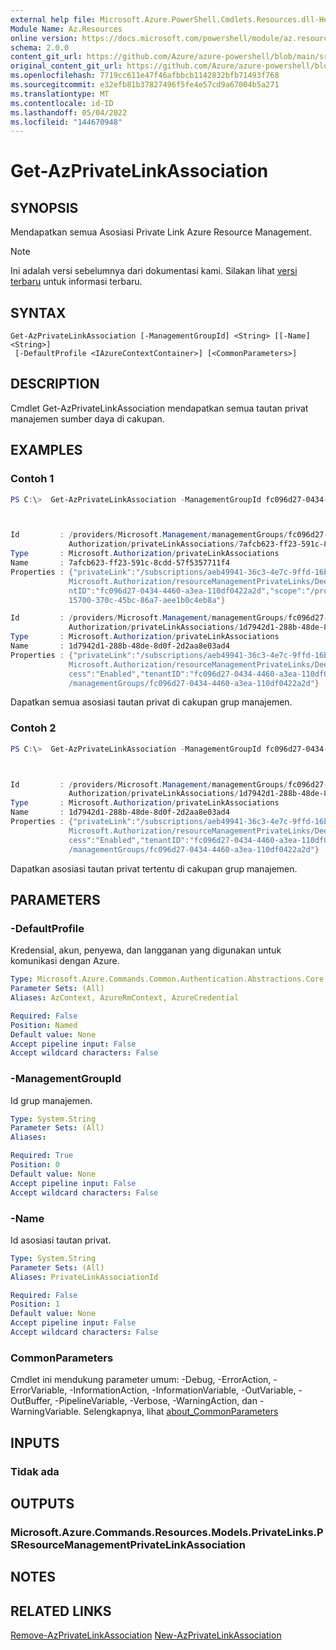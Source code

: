 ```yaml
---
external help file: Microsoft.Azure.PowerShell.Cmdlets.Resources.dll-Help.xml
Module Name: Az.Resources
online version: https://docs.microsoft.com/powershell/module/az.resources/get-azprivatelinkassociation
schema: 2.0.0
content_git_url: https://github.com/Azure/azure-powershell/blob/main/src/Resources/Resources/help/Get-AzPrivateLinkAssociation.md
original_content_git_url: https://github.com/Azure/azure-powershell/blob/main/src/Resources/Resources/help/Get-AzPrivateLinkAssociation.md
ms.openlocfilehash: 7719cc611e47f46afbbcb1142832bfb71493f768
ms.sourcegitcommit: e32efb81b37827496f5fe4e57cd9a67004b5a271
ms.translationtype: MT
ms.contentlocale: id-ID
ms.lasthandoff: 05/04/2022
ms.locfileid: "144670948"
---
```

# Get-AzPrivateLinkAssociation

## SYNOPSIS
Mendapatkan semua Asosiasi Private Link Azure Resource Management.

> [!NOTE]
>Ini adalah versi sebelumnya dari dokumentasi kami. Silakan lihat [versi terbaru](/powershell/module/az.resources/get-azprivatelinkassociation) untuk informasi terbaru.

## SYNTAX

```
Get-AzPrivateLinkAssociation [-ManagementGroupId] <String> [[-Name] <String>]
 [-DefaultProfile <IAzureContextContainer>] [<CommonParameters>]
```

## DESCRIPTION
Cmdlet Get-AzPrivateLinkAssociation mendapatkan semua tautan privat manajemen sumber daya di cakupan.

## EXAMPLES

### Contoh 1
```powershell
PS C:\>  Get-AzPrivateLinkAssociation -ManagementGroupId fc096d27-0434-4460-a3ea-110df0422a2d | fl



Id         : /providers/Microsoft.Management/managementGroups/fc096d27-0434-4460-a3ea-110df0422a2d/providers/Microsoft.
             Authorization/privateLinkAssociations/7afcb623-ff23-591c-8cdd-57f5357711f4
Type       : Microsoft.Authorization/privateLinkAssociations
Name       : 7afcb623-ff23-591c-8cdd-57f5357711f4
Properties : {"privateLink":"/subscriptions/aeb49941-36c3-4e7c-9ffd-16ba89d33ec4/resourceGroups/nrp-validate/providers/
             Microsoft.Authorization/resourceManagementPrivateLinks/DeepDiveRMPL","publicNetworkAccess":"Enabled","tena
             ntID":"fc096d27-0434-4460-a3ea-110df0422a2d","scope":"/providers/Microsoft.Management/managementGroups/24f
             15700-370c-45bc-86a7-aee1b0c4eb8a"}

Id         : /providers/Microsoft.Management/managementGroups/fc096d27-0434-4460-a3ea-110df0422a2d/providers/Microsoft.
             Authorization/privateLinkAssociations/1d7942d1-288b-48de-8d0f-2d2aa8e03ad4
Type       : Microsoft.Authorization/privateLinkAssociations
Name       : 1d7942d1-288b-48de-8d0f-2d2aa8e03ad4
Properties : {"privateLink":"/subscriptions/aeb49941-36c3-4e7c-9ffd-16ba89d33ec4/resourceGroups/nrp-validate/providers/
             Microsoft.Authorization/resourceManagementPrivateLinks/DeepDiveRMPL","publicNetworkAc
             cess":"Enabled","tenantID":"fc096d27-0434-4460-a3ea-110df0422a2d","scope":"/providers/Microsoft.Management
             /managementGroups/fc096d27-0434-4460-a3ea-110df0422a2d"}
```

Dapatkan semua asosiasi tautan privat di cakupan grup manajemen.

### Contoh 2
```powershell
PS C:\>  Get-AzPrivateLinkAssociation -ManagementGroupId fc096d27-0434-4460-a3ea-110df0422a2d -Name 1d7942d1-288b-48de-8d0f-2d2aa8e03ad4 | fl



Id         : /providers/Microsoft.Management/managementGroups/fc096d27-0434-4460-a3ea-110df0422a2d/providers/Microsoft.
             Authorization/privateLinkAssociations/1d7942d1-288b-48de-8d0f-2d2aa8e03ad4
Type       : Microsoft.Authorization/privateLinkAssociations
Name       : 1d7942d1-288b-48de-8d0f-2d2aa8e03ad4
Properties : {"privateLink":"/subscriptions/aeb49941-36c3-4e7c-9ffd-16ba89d33ec4/resourceGroups/nrp-validate/providers/
             Microsoft.Authorization/resourceManagementPrivateLinks/DeepDiveRMPL","publicNetworkAc
             cess":"Enabled","tenantID":"fc096d27-0434-4460-a3ea-110df0422a2d","scope":"/providers/Microsoft.Management
             /managementGroups/fc096d27-0434-4460-a3ea-110df0422a2d"}
```

Dapatkan asosiasi tautan privat tertentu di cakupan grup manajemen.

## PARAMETERS

### -DefaultProfile
Kredensial, akun, penyewa, dan langganan yang digunakan untuk komunikasi dengan Azure.

```yaml
Type: Microsoft.Azure.Commands.Common.Authentication.Abstractions.Core.IAzureContextContainer
Parameter Sets: (All)
Aliases: AzContext, AzureRmContext, AzureCredential

Required: False
Position: Named
Default value: None
Accept pipeline input: False
Accept wildcard characters: False
```

### -ManagementGroupId
Id grup manajemen.

```yaml
Type: System.String
Parameter Sets: (All)
Aliases:

Required: True
Position: 0
Default value: None
Accept pipeline input: False
Accept wildcard characters: False
```

### -Name
Id asosiasi tautan privat.

```yaml
Type: System.String
Parameter Sets: (All)
Aliases: PrivateLinkAssociationId

Required: False
Position: 1
Default value: None
Accept pipeline input: False
Accept wildcard characters: False
```

### CommonParameters
Cmdlet ini mendukung parameter umum: -Debug, -ErrorAction, -ErrorVariable, -InformationAction, -InformationVariable, -OutVariable, -OutBuffer, -PipelineVariable, -Verbose, -WarningAction, dan -WarningVariable. Selengkapnya, lihat [about_CommonParameters](http://go.microsoft.com/fwlink/?LinkID=113216)

## INPUTS

### Tidak ada

## OUTPUTS

### Microsoft.Azure.Commands.Resources.Models.PrivateLinks.PSResourceManagementPrivateLinkAssociation

## NOTES

## RELATED LINKS

[Remove-AzPrivateLinkAssociation](./Remove-AzPrivateLinkAssociation.md)
 [New-AzPrivateLinkAssociation](./New-AzPrivateLinkAssociation.md)
